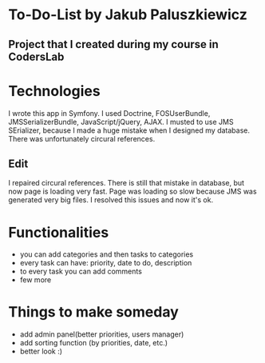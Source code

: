 To-Do-List by Jakub Paluszkiewicz
==========

## Project that I created during my course in CodersLab

# Technologies
I wrote this app in Symfony. I used Doctrine, FOSUserBundle, JMSSerializerBundle, JavaScript/jQuery, AJAX.
I musted to use JMS SErializer, because I made a huge mistake when I designed my database.
There was unfortunately circural references.
## Edit
I repaired circural references. There is still that mistake in database, but now page is loading very fast. Page was loading so slow because JMS was generated very big files. I resolved this issues and now it's ok.

# Functionalities
- you can add categories and then tasks to categories
- every task can have: priority, date to do, description
- to every task you can add comments
- few more

# Things to make someday
- add admin panel(better priorities, users manager)
- add sorting function (by priorities, date, etc.)
- better look :)
